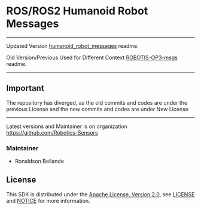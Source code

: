 # ROS/ROS2 Humanoid Robot Messages

--------------------------------------------------------------------------------------------------------
Updated Version [humanoid_robot_messages](https://github.com/Robotics-Sensors/humanoid_robot_messages) readme.

Old Version/Previous Used for Different Context [ROBOTIS-OP3-msgs](https://github.com/ROBOTIS-GIT/ROBOTIS-OP3-msgs) readme.

--------------------------------------------------------------------------------------------------------
## Important
The repository has diverged, as the old commits and codes are under the previous License and
the new commits and codes are under New License

--------------------------------------------------------------------------------------------------------
Latest versions and Maintainer is on organization https://github.com/Robotics-Sensors


### Maintainer
* Ronaldson Bellande

## License
This SDK is distributed under the [Apache License, Version 2.0](https://www.apache.org/licenses/LICENSE-2.0), see [LICENSE](https://github.com/Robotics-Sensors/humanoid_robot_messages/blob/main/LICENSE) and [NOTICE](https://github.com/Robotics-Sensors/humanoid_robot_messages/blob/main/LICENSE) for more information.
